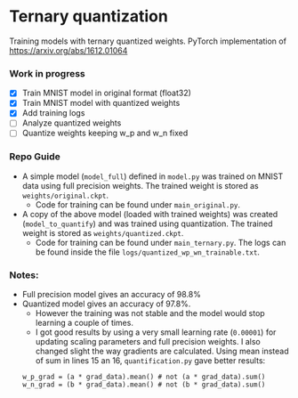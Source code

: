 # Ternary quantization
Training models with ternary quantized weights. PyTorch implementation of https://arxiv.org/abs/1612.01064

### Work in progress
- [x] Train MNIST model in original format (float32)
- [x] Train MNIST model with quantized weights
- [x] Add training logs
- [ ] Analyze quantized weights
- [ ] Quantize weights keeping w_p and w_n fixed

### Repo Guide
- A simple model (`model_full`) defined in `model.py` was trained on MNIST data using full precision weights. The trained weight is stored as `weights/original.ckpt`.
  - Code for training can be found under `main_original.py`.
- A copy of the above model (loaded with trained weights) was created (`model_to_quantify`) and was trained using quantization. The trained weight is stored as `weights/quantized.ckpt`.
  - Code for training can be found under `main_ternary.py`. The logs can be found inside the file `logs/quantized_wp_wn_trainable.txt`.

### Notes:
- Full precision model gives an accuracy of 98.8%
- Quantized model gives an accuracy of 97.8%.
  - However the training was not stable and the model would stop learning a couple of times.
  - I got good results by using a very small learning rate (`0.00001`) for updating scaling parameters and full precision weights. I also changed slight the way gradients are calculated. Using mean instead of sum in lines 15 an 16, `quantification.py` gave better results:
  ```
  w_p_grad = (a * grad_data).mean() # not (a * grad_data).sum()
  w_n_grad = (b * grad_data).mean() # not (b * grad_data).sum()
  ```
